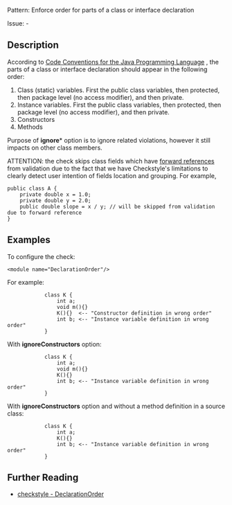 Pattern: Enforce order for parts of a class or interface declaration

Issue: -

## Description

According to [ Code Conventions for the Java Programming Language](http://www.oracle.com/technetwork/java/javase/documentation/codeconventions-141855.html#1852) , the parts of a class or interface declaration should appear in the following order: 

  1. Class (static) variables. First the public class variables, then protected, then package level (no access modifier), and then private. 
  2. Instance variables. First the public class variables, then protected, then package level (no access modifier), and then private. 
  3. Constructors 
  4. Methods 

Purpose of **ignore*** option is to ignore related violations, however it still impacts on other class members. 

ATTENTION: the check skips class fields which have [forward references](http://docs.oracle.com/javase/specs/jls/se8/html/jls-8.html#jls-8.3.3) from validation due to the fact that we have Checkstyle's limitations to clearly detect user intention of fields location and grouping. For example, 
    
    
    public class A {
        private double x = 1.0;
        private double y = 2.0;
        public double slope = x / y; // will be skipped from validation due to forward reference
    }
              

## Examples

To configure the check: 
    
    
    <module name="DeclarationOrder"/>
            

For example: 
    
    
                class K {
                    int a;
                    void m(){}
                    K(){}  <-- "Constructor definition in wrong order"
                    int b; <-- "Instance variable definition in wrong order"
                }
            

With **ignoreConstructors** option: 
    
    
                class K {
                    int a;
                    void m(){}
                    K(){}
                    int b; <-- "Instance variable definition in wrong order"
                }
            

With **ignoreConstructors** option and without a method definition in a source class: 
    
    
                class K {
                    int a;
                    K(){}
                    int b; <-- "Instance variable definition in wrong order"
                }

## Further Reading

* [checkstyle - DeclarationOrder](http://checkstyle.sourceforge.net/config_coding.html#DeclarationOrder)